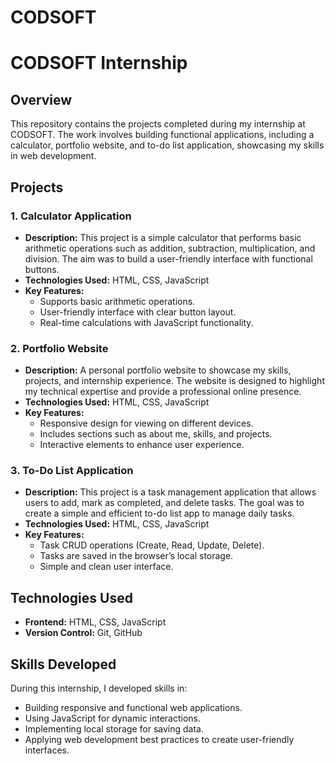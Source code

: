 # CODSOFT
 # CODSOFT Internship

## Overview
This repository contains the projects completed during my internship at CODSOFT. The work involves building functional applications, including a calculator, portfolio website, and to-do list application, showcasing my skills in web development.

## Projects

### 1. **Calculator Application**
   - **Description:** This project is a simple calculator that performs basic arithmetic operations such as addition, subtraction, multiplication, and division. The aim was to build a user-friendly interface with functional buttons.
   - **Technologies Used:** HTML, CSS, JavaScript
   - **Key Features:** 
     - Supports basic arithmetic operations.
     - User-friendly interface with clear button layout.
     - Real-time calculations with JavaScript functionality.
   

### 2. **Portfolio Website**
   - **Description:** A personal portfolio website to showcase my skills, projects, and internship experience. The website is designed to highlight my technical expertise and provide a professional online presence.
   - **Technologies Used:** HTML, CSS, JavaScript
   - **Key Features:** 
     - Responsive design for viewing on different devices.
     - Includes sections such as about me, skills, and projects.
     - Interactive elements to enhance user experience.
   

### 3. **To-Do List Application**
   - **Description:** This project is a task management application that allows users to add, mark as completed, and delete tasks. The goal was to create a simple and efficient to-do list app to manage daily tasks.
   - **Technologies Used:** HTML, CSS, JavaScript
   - **Key Features:** 
     - Task CRUD operations (Create, Read, Update, Delete).
     - Tasks are saved in the browser’s local storage.
     - Simple and clean user interface.
   

## Technologies Used
- **Frontend:** HTML, CSS, JavaScript
- **Version Control:** Git, GitHub

## Skills Developed
During this internship, I developed skills in:
- Building responsive and functional web applications.
- Using JavaScript for dynamic interactions.
- Implementing local storage for saving data.
- Applying web development best practices to create user-friendly interfaces.


